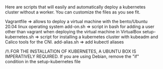 
Here are scripts that will easily and automatically deploy a kubernetes cluster without a worker.
You can customize the files as you see fit.


Vagrantfile => allows to deploy a virtual machine with the bento/Ubuntu 20.04 linux operating system
add-on.sh => script in bash for adding a user other than vagrant when deploying the virtual machine in VirtualBox
setup-kubernetes.sh => script for installing a kubernetes cluster with kubeadm and Calico tools for the CNI.
add-alias.sh => add kubectl aliases

/!\ FOR THE INSTALLATION OF KUBERNETES, A UBUNTU BOX IS IMPERATIVELY REQUIRED. If you are using Debian, remove the "if" condition in the setup-kubernetes file
